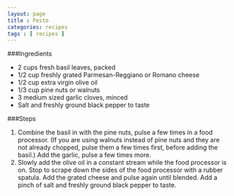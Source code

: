 ```yaml
---
layout: page
title : Pesto
categories: recipes
tags : [ recipes ]
---
```

###Ingredients
* 2 cups fresh basil leaves, packed
* 1/2 cup freshly grated Parmesan-Reggiano or Romano cheese
* 1/2 cup extra virgin olive oil
* 1/3 cup pine nuts or walnuts
* 3 medium sized garlic cloves, minced
* Salt and freshly ground black pepper to taste

###Steps
1.  Combine the basil in with the pine nuts, pulse a few times in a food processor. (If you are using walnuts instead of pine nuts and they are not already chopped, pulse them a few times first, before adding the basil.) Add the garlic, pulse a few times more.
1.  Slowly add the olive oil in a constant stream while the food processor is on. Stop to scrape down the sides of the food processor with a rubber spatula. Add the grated cheese and pulse again until blended. Add a pinch of salt and freshly ground black pepper to taste.


